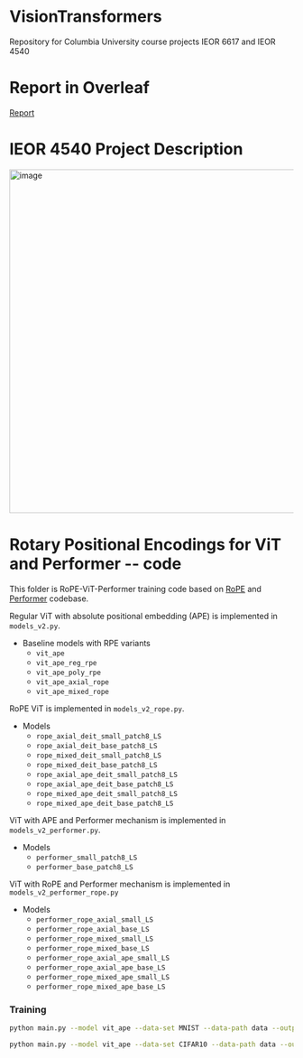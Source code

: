 # VisionTransformers
Repository for Columbia University course projects IEOR 6617 and IEOR 4540

# Report in Overleaf
[Report](https://www.overleaf.com/project/68093a8cf2cf98a61326477e)

# IEOR 4540 Project Description
<img width="609" alt="image" src="https://github.com/user-attachments/assets/50d5cdcc-8a60-41f1-a362-908250fc1390" />

# Rotary Positional Encodings for ViT and Performer -- code

This folder is RoPE-ViT-Performer training code based on [RoPE](https://github.com/naver-ai/rope-vit)
and [Performer](https://github.com/google-research/google-research/tree/master/performer) codebase.

Regular ViT with absolute positional embedding (APE) is implemented in `models_v2.py`.

- Baseline models with RPE variants
  - `vit_ape`
  - `vit_ape_reg_rpe`
  - `vit_ape_poly_rpe`
  - `vit_ape_axial_rope`
  - `vit_ape_mixed_rope`

RoPE ViT is implemented in `models_v2_rope.py`.

- Models
  - `rope_axial_deit_small_patch8_LS`
  - `rope_axial_deit_base_patch8_LS`
  - `rope_mixed_deit_small_patch8_LS`
  - `rope_mixed_deit_base_patch8_LS`
  - `rope_axial_ape_deit_small_patch8_LS`
  - `rope_axial_ape_deit_base_patch8_LS`
  - `rope_mixed_ape_deit_small_patch8_LS`
  - `rope_mixed_ape_deit_base_patch8_LS`

ViT with APE and Performer mechanism is implemented in `models_v2_performer.py`.

- Models
  - `performer_small_patch8_LS`
  - `performer_base_patch8_LS`

ViT with RoPE and Performer mechanism is implemented in `models_v2_performer_rope.py`

- Models
  - `performer_rope_axial_small_LS`
  - `performer_rope_axial_base_LS`
  - `performer_rope_mixed_small_LS`
  - `performer_rope_mixed_base_LS`
  - `performer_rope_axial_ape_small_LS`
  - `performer_rope_axial_ape_base_LS`
  - `performer_rope_mixed_ape_small_LS`
  - `performer_rope_mixed_ape_base_LS`


### Training

```bash
python main.py --model vit_ape --data-set MNIST --data-path data --output_dir output/MNIST --batch-size 512 --epochs 400 --input-size 28 --lr 1e-4 --unscale-lr --repeated-aug

python main.py --model vit_ape --data-set CIFAR10 --data-path data --output_dir output/CIFAR10 --batch-size 512 --epochs 400 --input-size 32 --lr 1e-4 --unscale-lr --repeated-aug
```
